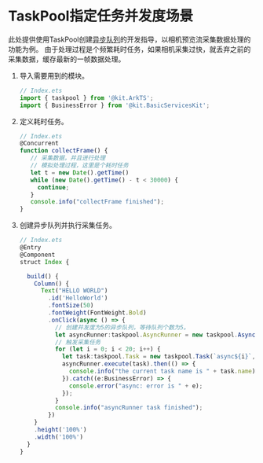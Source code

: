 # TaskPool指定任务并发度场景

此处提供使用TaskPool创建[异步队列](../reference/apis-arkts/js-apis-taskpool.md#asyncrunner18)的开发指导，以相机预览流采集数据处理的功能为例。
由于处理过程是个频繁耗时任务，如果相机采集过快，就丢弃之前的采集数据，缓存最新的一帧数据处理。

1. 导入需要用到的模块。

   ```ts
   // Index.ets
   import { taskpool } from '@kit.ArkTS';
   import { BusinessError } from '@kit.BasicServicesKit';
   ```

2. 定义耗时任务。

   ```ts
   // Index.ets
   @Concurrent
   function collectFrame() {
      // 采集数据，并且进行处理
      // 模拟处理过程，这里是个耗时任务
      let t = new Date().getTime()
      while (new Date().getTime() - t < 30000) {
        continue;
      }
      console.info("collectFrame finished");
   }
   ```

3. 创建异步队列并执行采集任务。

   ```ts
   // Index.ets
   @Entry
   @Component
   struct Index {
   
     build() {
       Column() {
         Text("HELLO WORLD")
           .id('HelloWorld')
           .fontSize(50)
           .fontWeight(FontWeight.Bold)
           .onClick(async () => {
             // 创建并发度为5的异步队列，等待队列个数为5。
             let asyncRunner:taskpool.AsyncRunner = new taskpool.AsyncRunner("async", 5, 5);
             // 触发采集任务
             for (let i = 0; i < 20; i++) {
               let task:taskpool.Task = new taskpool.Task(`async${i}`,collectFrame);
               asyncRunner.execute(task).then(() => {
                 console.info("the current task name is " + task.name);
               }).catch((e:BusinessError) => {
                 console.error("async: error is " + e);
               });
             }
             console.info("asyncRunner task finished");
           })
       }
       .height('100%')
       .width('100%')
     }
   }
   ```


